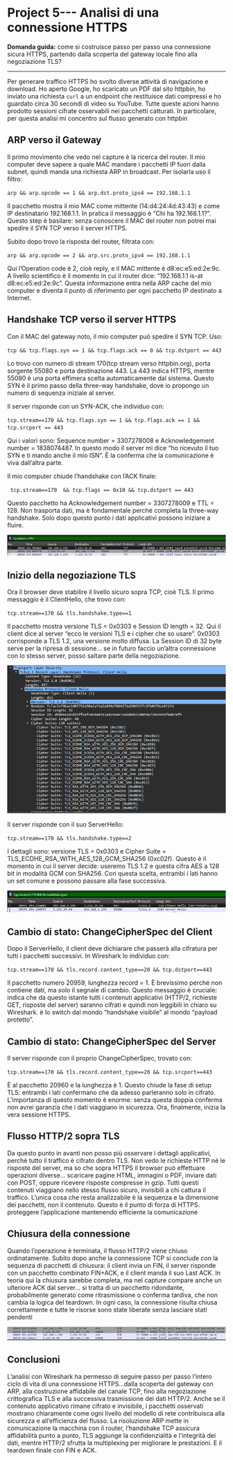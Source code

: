 # Project 5--- Analisi di una connessione HTTPS 

**Domanda guida:** come si costruisce passo per passo una connessione sicura HTTPS, partendo dalla scoperta del gateway locale fino alla negoziazione TLS?

---
Per generare traffico HTTPS ho svolto diverse attività di navigazione e download. Ho aperto Google, ho scaricato un PDF dal sito httpbin, ho inviato una richiesta `curl` a un endpoint che restituisce dati compressi e ho guardato circa 30 secondi di video su YouTube. Tutte queste azioni hanno prodotto sessioni cifrate osservabili nei pacchetti catturati. In particolare, per questa analisi mi concentro sul flusso generato con httpbin

## ARP verso il Gateway

Il primo movimento che vedo nel capture è la ricerca del router. Il mio computer deve sapere a quale MAC mandare i pacchetti IP fuori dalla subnet, quindi manda una richiesta ARP in broadcast. Per isolarla uso il filtro:

`arp && arp.opcode == 1 && arp.dst.proto_ipv4 == 192.168.1.1`

Il pacchetto mostra il mio MAC come mittente (14\:d4:24:4d:43:43) e come IP destinatario 192.168.1.1. In pratica il messaggio è “Chi ha 192.168.1.1?”. Questo step è basilare: senza conoscere il MAC del router non potrei mai spedire il SYN TCP verso il server HTTPS.

Subito dopo trovo la risposta del router, filtrata con:

`arp && arp.opcode == 2 && arp.src.proto_ipv4 == 192.168.1.1`

Qui l’Operation code è 2, cioè reply, e il MAC mittente è d8\:ec\:e5\:ed:2e:9c. A livello scientifico è il momento in cui il router dice: “192.168.1.1 is-at d8\:ec\:e5\:ed:2e:9c”. Questa informazione entra nella ARP cache del mio computer e diventa il punto di riferimento per ogni pacchetto IP destinato a Internet.



## Handshake TCP verso il server HTTPS

Con il MAC del gateway noto, il mio computer può spedire il SYN TCP. Uso:

`tcp && tcp.flags.syn == 1 && tcp.flags.ack == 0 && tcp.dstport == 443`

Lo trovo con numero di stream 170(tcp stream verso httpbin.org), porta sorgente 55080 e porta destinazione 443. La 443 indica HTTPS, mentre 55080 è una porta effimera scelta automaticamente dal sistema. Questo SYN è il primo passo della three-way handshake, dove io propongo un numero di sequenza iniziale al server.

Il server risponde con un SYN-ACK, che individuo con:

`tcp.stream==170 && tcp.flags.syn == 1 && tcp.flags.ack == 1 && tcp.srcport == 443`

Qui i valori sono: Sequence number = 3307278008 e Acknowledgement number = 1838074487. In questo modo il server mi dice “ho ricevuto il tuo SYN e ti mando anche il mio ISN”. È la conferma che la comunicazione è viva dall’altra parte.

Il mio computer chiude l’handshake con l’ACK finale:

` tcp.stream==170  && tcp.flags == 0x10 && tcp.dstport == 443`

Questo pacchetto ha Acknowledgement number = 3307278009 e TTL = 128. Non trasporta dati, ma è fondamentale perché completa la three-way handshake. Solo dopo questo punto i dati applicativi possono iniziare a fluire.
 
![ ](../images/web/20.png)


## Inizio della negoziazione TLS

Ora il browser deve stabilire il livello sicuro sopra TCP, cioè TLS. Il primo messaggio è il ClientHello, che trovo con:

`tcp.stream==170 && tls.handshake.type==1`

Il pacchetto mostra versione TLS = 0x0303 e Session ID length = 32. Qui il client dice al server “ecco le versioni TLS e i cipher che so usare”. 0x0303 corrisponde a TLS 1.2, una versione molto diffusa. La Session ID di 32 byte serve per la ripresa di sessione... se in futuro faccio un’altra connessione con lo stesso server, posso saltare parte della negoziazione.
 

![ ](../images/web/21.png)

Il server risponde con il suo ServerHello:

`tcp.stream==170 && tls.handshake.type==2`

I dettagli sono: versione TLS = 0x0303 e Cipher Suite = TLS\_ECDHE\_RSA\_WITH\_AES\_128\_GCM\_SHA256 (0xc02f). Questo è il momento in cui il server decide: useremo TLS 1.2 e questa cifra AES a 128 bit in modalità GCM con SHA256. Con questa scelta, entrambi i lati hanno un set comune e possono passare alla fase successiva.
 
![ ](../images/web/22.png)


## Cambio di stato: ChangeCipherSpec del Client

Dopo il ServerHello, il client deve dichiarare che passerà alla cifratura per tutti i pacchetti successivi. In Wireshark lo individuo con:

`tcp.stream==170 && tls.record.content_type==20 && tcp.dstport==443`

Il pacchetto numero 20959, lunghezza record = 1. È brevissimo perché non contiene dati, ma solo il segnale di cambio. Questo messaggio è cruciale: indica che da questo istante tutti i contenuti applicativi (HTTP/2, richieste GET, risposte del server) saranno cifrati e quindi non leggibili in chiaro su Wireshark. è lo switch dal mondo “handshake visibile” al mondo “payload protetto”.



## Cambio di stato: ChangeCipherSpec del Server

Il server risponde con il proprio ChangeCipherSpec, trovato con:

`tcp.stream==170 && tls.record.content_type==20 && tcp.srcport==443`

È al pacchetto 20960 e la lunghezza è 1. Questo chiude la fase di setup TLS: entrambi i lati confermano che da adesso parleranno solo in cifrato. L’importanza di questo momento è enorme: senza questa doppia conferma non avrei garanzia che i dati viaggiano in sicurezza. Ora, finalmente, inizia la vera sessione HTTPS.



## Flusso HTTP/2 sopra TLS

Da questo punto in avanti non posso più osservare i dettagli applicativi, perché tutto il traffico è cifrato dentro TLS. Non vedo le richieste HTTP né le risposte del server, ma so che sopra HTTPS il browser può effettuare operazioni diverse... scaricare pagine HTML, immagini o PDF, inviare dati con POST, oppure ricevere risposte compresse in gzip. Tutti questi contenuti viaggiano nello stesso flusso sicuro, invisibili a chi cattura il traffico. L’unica cosa che resta analizzabile è la sequenza e la dimensione dei pacchetti, non il contenuto. Questo è il punto di forza di HTTPS. proteggere l’applicazione mantenendo efficiente la comunicazione

## Chiusura della connessione

Quando l’operazione è terminata, il flusso HTTP/2 viene chiuso ordinatamente. Subito dopo anche la connessione TCP si conclude con la sequenza di pacchetti di chiusura: il client invia un FIN, il server risponde con un pacchetto combinato FIN+ACK, e il client manda il suo Last ACK. In teoria qui la chiusura sarebbe completa, ma nel capture compare anche un ulteriore ACK dal server... si tratta di un pacchetto ridondante, probabilmente generato come ritrasmissione o conferma tardiva, che non cambia la logica del teardown. In ogni caso, la connessione risulta chiusa correttamente e tutte le risorse sono state liberate senza lasciare stati pendenti
 

![ ](../images/web/23.png)


## Conclusioni

L’analisi con Wireshark ha permesso di seguire passo per passo l’intero ciclo di vita di una connessione HTTPS...dalla scoperta del gateway con ARP, alla costruzione affidabile del canale TCP, fino alla negoziazione crittografica TLS e alla successiva trasmissione dei dati HTTP/2. Anche se il contenuto applicativo rimane cifrato e invisibile, i pacchetti osservati mostrano chiaramente come ogni livello del modello di rete contribuisca alla sicurezza e all’efficienza del flusso.
La risoluzione ARP mette in comunicazione la macchina con il router, l’handshake TCP assicura affidabilità punto a punto, TLS aggiunge la confidenzialità e l’integrità dei dati, mentre HTTP/2 sfrutta la multiplexing per migliorare le prestazioni. E il teardown finale con FIN e ACK.

